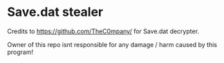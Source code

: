 # Save.dat stealer


Credits to https://github.com/TheC0mpany/ for Save.dat decrypter.

Owner of this repo isnt responsible for any damage / harm caused by this program!
